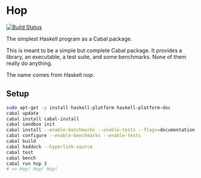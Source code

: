 # Hop

[![Build Status][1]][2]

The simplest Haskell program as a Cabal package.

This is meant to be a simple but complete Cabal package. It provides a library,
an executable, a test suite, and some benchmarks. None of them really do
anything.

The name comes from *H*askell n*op*.

## Setup

``` sh
sudo apt-get -y install haskell-platform haskell-platform-doc
cabal update
cabal install cabal-install
cabal sandbox init
cabal install --enable-benchmarks --enable-tests --flags=documentation --only-dependencies --reorder-goals
cabal configure --enable-benchmarks --enable-tests
cabal build
cabal haddock --hyperlink-source
cabal test
cabal bench
cabal run hop 3
# => Hop! Hop! Hop!
```

[1]: https://travis-ci.org/tfausak/hop.png?branch=master
[2]: https://travis-ci.org/tfausak/hop
